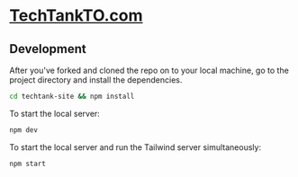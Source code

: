 # [TechTankTO.com](http://techtankto.com/)

## Development

After you've forked and cloned the repo on to your local machine, go to the project directory and install the dependencies.

```bash
cd techtank-site && npm install
```

To start the local server:

```bash
npm dev
```

To start the local server and run the Tailwind server simultaneously:

```bash
npm start
```
